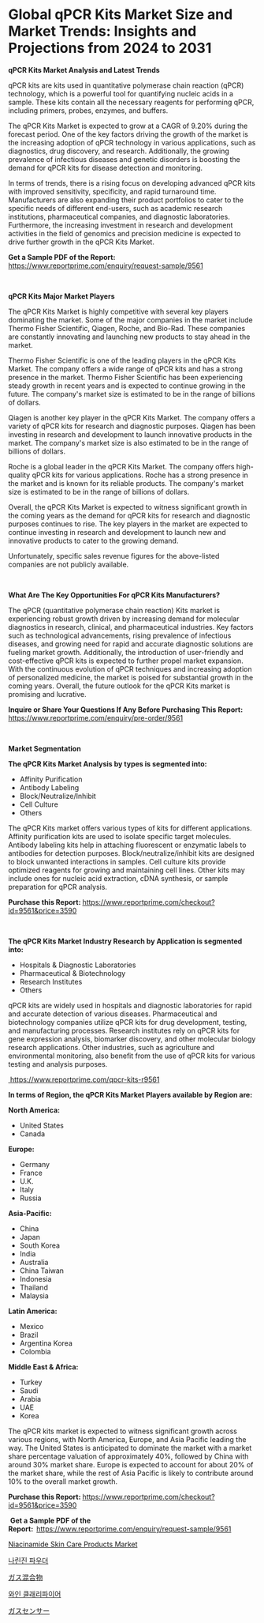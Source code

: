<p><h1>Global qPCR Kits Market Size and Market Trends: Insights and Projections from 2024 to 2031</h1></p><p><strong>qPCR Kits Market Analysis and Latest Trends</strong></p>
<p><p>qPCR kits are kits used in quantitative polymerase chain reaction (qPCR) technology, which is a powerful tool for quantifying nucleic acids in a sample. These kits contain all the necessary reagents for performing qPCR, including primers, probes, enzymes, and buffers.</p><p>The qPCR Kits Market is expected to grow at a CAGR of 9.20% during the forecast period. One of the key factors driving the growth of the market is the increasing adoption of qPCR technology in various applications, such as diagnostics, drug discovery, and research. Additionally, the growing prevalence of infectious diseases and genetic disorders is boosting the demand for qPCR kits for disease detection and monitoring.</p><p>In terms of trends, there is a rising focus on developing advanced qPCR kits with improved sensitivity, specificity, and rapid turnaround time. Manufacturers are also expanding their product portfolios to cater to the specific needs of different end-users, such as academic research institutions, pharmaceutical companies, and diagnostic laboratories. Furthermore, the increasing investment in research and development activities in the field of genomics and precision medicine is expected to drive further growth in the qPCR Kits Market.</p></p>
<p><strong>Get a Sample PDF of the Report:&nbsp;</strong> <a href="https://www.reportprime.com/enquiry/request-sample/9561">https://www.reportprime.com/enquiry/request-sample/9561</a></p>
<p>&nbsp;</p>
<p><strong>qPCR Kits Major Market Players</strong></p>
<p><p>The qPCR Kits Market is highly competitive with several key players dominating the market. Some of the major companies in the market include Thermo Fisher Scientific, Qiagen, Roche, and Bio-Rad. These companies are constantly innovating and launching new products to stay ahead in the market.</p><p>Thermo Fisher Scientific is one of the leading players in the qPCR Kits Market. The company offers a wide range of qPCR kits and has a strong presence in the market. Thermo Fisher Scientific has been experiencing steady growth in recent years and is expected to continue growing in the future. The company's market size is estimated to be in the range of billions of dollars.</p><p>Qiagen is another key player in the qPCR Kits Market. The company offers a variety of qPCR kits for research and diagnostic purposes. Qiagen has been investing in research and development to launch innovative products in the market. The company's market size is also estimated to be in the range of billions of dollars.</p><p>Roche is a global leader in the qPCR Kits Market. The company offers high-quality qPCR kits for various applications. Roche has a strong presence in the market and is known for its reliable products. The company's market size is estimated to be in the range of billions of dollars.</p><p>Overall, the qPCR Kits Market is expected to witness significant growth in the coming years as the demand for qPCR kits for research and diagnostic purposes continues to rise. The key players in the market are expected to continue investing in research and development to launch new and innovative products to cater to the growing demand.</p><p>Unfortunately, specific sales revenue figures for the above-listed companies are not publicly available.</p></p>
<p>&nbsp;</p>
<p><strong>What Are The Key Opportunities For qPCR Kits Manufacturers?</strong></p>
<p><p>The qPCR (quantitative polymerase chain reaction) Kits market is experiencing robust growth driven by increasing demand for molecular diagnostics in research, clinical, and pharmaceutical industries. Key factors such as technological advancements, rising prevalence of infectious diseases, and growing need for rapid and accurate diagnostic solutions are fueling market growth. Additionally, the introduction of user-friendly and cost-effective qPCR kits is expected to further propel market expansion. With the continuous evolution of qPCR techniques and increasing adoption of personalized medicine, the market is poised for substantial growth in the coming years. Overall, the future outlook for the qPCR Kits market is promising and lucrative.</p></p>
<p><strong>Inquire or Share Your Questions If Any Before Purchasing This Report:</strong> <a href="https://www.reportprime.com/enquiry/pre-order/9561">https://www.reportprime.com/enquiry/pre-order/9561</a></p>
<p>&nbsp;</p>
<p><strong>Market Segmentation</strong></p>
<p><strong>The qPCR Kits Market Analysis by types is segmented into:</strong></p>
<p><ul><li>Affinity Purification</li><li>Antibody Labeling</li><li>Block/Neutralize/Inhibit</li><li>Cell Culture</li><li>Others</li></ul></p>
<p><p>The qPCR Kits market offers various types of kits for different applications. Affinity purification kits are used to isolate specific target molecules. Antibody labeling kits help in attaching fluorescent or enzymatic labels to antibodies for detection purposes. Block/neutralize/inhibit kits are designed to block unwanted interactions in samples. Cell culture kits provide optimized reagents for growing and maintaining cell lines. Other kits may include ones for nucleic acid extraction, cDNA synthesis, or sample preparation for qPCR analysis.</p></p>
<p><strong>Purchase this Report:&nbsp;</strong><a href="https://www.reportprime.com/checkout?id=9561&price=3590">https://www.reportprime.com/checkout?id=9561&price=3590</a></p>
<p>&nbsp;</p>
<p><strong>The qPCR Kits Market Industry Research by Application is segmented into:</strong></p>
<p><ul><li>Hospitals & Diagnostic Laboratories</li><li>Pharmaceutical & Biotechnology</li><li>Research Institutes</li><li>Others</li></ul></p>
<p><p>qPCR kits are widely used in hospitals and diagnostic laboratories for rapid and accurate detection of various diseases. Pharmaceutical and biotechnology companies utilize qPCR kits for drug development, testing, and manufacturing processes. Research institutes rely on qPCR kits for gene expression analysis, biomarker discovery, and other molecular biology research applications. Other industries, such as agriculture and environmental monitoring, also benefit from the use of qPCR kits for various testing and analysis purposes.</p></p>
<p><a href="https://www.reportprime.com/qpcr-kits-r9561">&nbsp;https://www.reportprime.com/qpcr-kits-r9561</a></p>
<p><strong>In terms of Region, the qPCR Kits Market Players available by Region are:</strong></p>
<p>
    <p> <strong> North America: </strong>
        <ul>
            <li>United States</li>
            <li>Canada</li>
        </ul>
        </p> 
    <p> <strong> Europe: </strong>
        <ul>
            <li>Germany</li>
            <li>France</li>
            <li>U.K.</li>
            <li>Italy</li>
            <li>Russia</li>
        </ul>
        </p> 
    <p> <strong> Asia-Pacific: </strong>
        <ul>
            <li>China</li>
            <li>Japan</li>
            <li>South Korea</li>
            <li>India</li>
            <li>Australia</li>
            <li>China Taiwan</li>
            <li>Indonesia</li>
            <li>Thailand</li>
            <li>Malaysia</li>
        </ul>
        </p> 
    <p> <strong> Latin America: </strong>
        <ul>
            <li>Mexico</li>
            <li>Brazil</li>
            <li>Argentina Korea</li>
            <li>Colombia</li>
        </ul>
        </p> 
    <p> <strong> Middle East & Africa: </strong>
        <ul>
            <li>Turkey</li>
            <li>Saudi</li>
            <li>Arabia</li>
            <li>UAE</li>
            <li>Korea</li>
        </ul>
    </p>
    </p>
<p><p>The qPCR kits market is expected to witness significant growth across various regions, with North America, Europe, and Asia Pacific leading the way. The United States is anticipated to dominate the market with a market share percentage valuation of approximately 40%, followed by China with around 30% market share. Europe is expected to account for about 20% of the market share, while the rest of Asia Pacific is likely to contribute around 10% to the overall market growth.</p></p>
<p><strong>Purchase this Report: </strong><a href="https://www.reportprime.com/checkout?id=9561&price=3590">https://www.reportprime.com/checkout?id=9561&price=3590</a></p>
<p>&nbsp;<strong>Get a Sample PDF of the Report:&nbsp;&nbsp;</strong><a href="https://www.reportprime.com/enquiry/request-sample/9561">https://www.reportprime.com/enquiry/request-sample/9561</a></p>
<p><strong></strong></p>
<p><p><a href="https://issuu.com/reportprime-2/docs/niacinamide-skin-care-products-market-size-2030.pp">Niacinamide Skin Care Products Market</a></p><p><a href="https://github.com/joannescott9078/Market-Research-Report-List-1/blob/main/555147273861.md">나린진 파우더</a></p><p><a href="https://github.com/vtbvgl20191192/Market-Research-Report-List-2/blob/main/480816978641.md">ガス混合物</a></p><p><a href="https://github.com/TrevorKruvalis5678/Market-Research-Report-List-1/blob/main/994291173860.md">와인 클래리파이어</a></p><p><a href="https://github.com/laurenreichert/Market-Research-Report-List-1/blob/main/343844278642.md">ガスセンサー</a></p></p>
